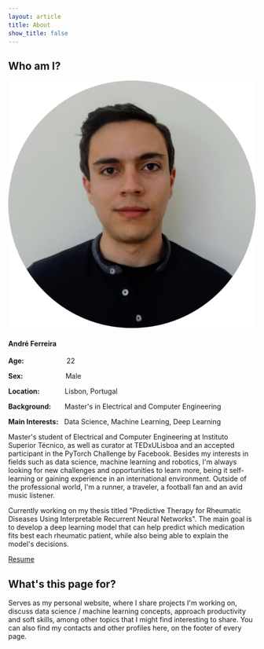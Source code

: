 ```yaml
---
layout: article
title: About
show_title: false
---
```


## Who am I?

<div class="item">
  <div class="item__image">
    <img class="image image--md" src="assets/images/CVphoto_circular.png"/>
  </div>
  <div class="card large">
    <div class="card__content">
      <div class="card__header">
        <h4>André Ferreira</h4>
      </div>
      <p><b>Age:</b>&nbsp;&nbsp;&nbsp;&nbsp;&nbsp;&nbsp;&nbsp;&nbsp;&nbsp;&nbsp;&nbsp;&nbsp;&nbsp;&nbsp;&nbsp;&nbsp;&nbsp;&nbsp;&nbsp;&nbsp;&nbsp;&nbsp;22</p>
      <p><b>Sex:</b>&nbsp;&nbsp;&nbsp;&nbsp;&nbsp;&nbsp;&nbsp;&nbsp;&nbsp;&nbsp;&nbsp;&nbsp;&nbsp;&nbsp;&nbsp;&nbsp;&nbsp;&nbsp;&nbsp;&nbsp;&nbsp;&nbsp;Male</p>
      <p><b>Location:</b>&nbsp;&nbsp;&nbsp;&nbsp;&nbsp;&nbsp;&nbsp;&nbsp;&nbsp;&nbsp;&nbsp;&nbsp;&nbsp;Lisbon, Portugal</p>
      <p><b>Background:</b>&nbsp;&nbsp;&nbsp;&nbsp;&nbsp;&nbsp;&nbsp;Master's in Electrical and Computer Engineering</p>
      <p><b>Main Interests:</b>&nbsp;&nbsp;&nbsp;Data Science, Machine Learning, Deep Learning</p>
    </div>
  </div>
</div>

Master's student of Electrical and Computer Engineering at Instituto Superior Técnico, as well as curator at TEDxULisboa and an accepted participant in the PyTorch Challenge by Facebook. Besides my interests in fields such as data science, machine learning and robotics, I'm always looking for new challenges and opportunities to learn more, being it self-learning or gaining experience in an international environment. Outside of the professional world, I'm a runner, a traveler, a football fan and an avid music listener.

Currently working on my thesis titled "Predictive Therapy for Rheumatic Diseases Using Interpretable Recurrent Neural Networks". The main goal is to develop a deep learning model that can help predict which medication fits best each rheumatic patient, while also being able to explain the model's decisions.

<a class="button button--secondary button--pill" href="https://andrecnf.github.io/assets/AndreFerreiraCV.pdf">Resume</a>

## What's this page for?

Serves as my personal website, where I share projects I'm working on, discuss data science / machine learning concepts, approach productivity and soft skills, among other topics that I might find interesting to share. You can also find my contacts and other profiles here, on the footer of every page.